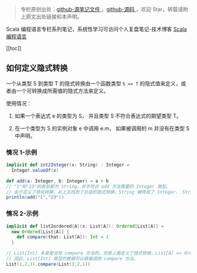 > 专栏原创出处：[github-源笔记文件 ](https://github.com/GourdErwa/review-notes/tree/master/language/scala-basis) ，[github-源码 ](https://github.com/GourdErwa/scala-advanced/tree/master/scala-base/src/main/scala/com/gourd/scala/base/)，欢迎 Star，转载请附上原文出处链接和本声明。

Scala 编程语言专栏系列笔记，系统性学习可访问个人复盘笔记-技术博客 [Scala 编程语言 ](https://review-notes.top/language/scala-basis/)

[[toc]] 
## 如何定义隐式转换
一个从类型 S 到类型 T 的隐式转换由一个函数类型 `S => T` 的隐式值来定义，或者由一个可转换成所需值的隐式方法来定义。


使用情况：

1. 如果一个表达式 e 的类型为 S， 并且类型 S 不符合表达式的期望类型 T。

2. 在一个类型为 S 的实例对象 e 中调用 e.m， 如果被调用的 m 并没有在类型 S 中声明。

### 情况 1-示例
```scala
implicit def int2Integer(x: String) : Integer =
  Integer.valueOf(x)

def add(a: Integer, b: Integer) = a + b
// "1"和"23"的类型都为 String，并不符合 add 方法需要的 Integer 类型。
// 由于定义了隐式转换，从上文找到了合适的隐式转换，String 被转成了 Integer， String => Integer
println(add("1","23"))
```
### 情况 2-示例
```scala
implicit def list2ordered[A](x: List[A]): Ordered[List[A]] =
  new Ordered[List[A]] {
    def compare(that: List[A]): Int = 1
  }

// List[Int] 本身是没有 compare 方法的，但是上面定义了隐式转换，List[A] => Ordered[List[A]]。
// 因此，List[Int] 类型的数据可以直接调用 compare 方法。
List(1,2,3).compare(List(3,2,1))
```